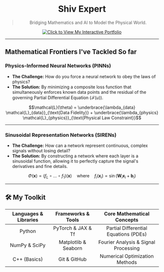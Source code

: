 <div align="center">

# **Shiv Expert**

> Bridging Mathematics and AI to Model the Physical World.

<a href="https://shiv2503portfolio.netlify.app/">
  <img src="./assets/temp.gif" alt="Click to View My Interactive Portfolio" />
</a>

</div>

---

## Mathematical Frontiers I've Tackled So far


### **Physics-Informed Neural Networks (PINNs)**

* **The Challenge:** How do you force a neural network to obey the laws of physics?
* **The Solution:** By minimizing a composite loss function that simultaneously enforces known data points and the residual of the governing Partial Differential Equation ($\mathcal{F}(u)$).


$$\mathcal{L}(\theta) = \underbrace{\lambda_{data} \mathcal{L}_{data}}_{\text{Data Fidelity}} + \underbrace{\lambda_{physics} \mathcal{L}_{physics}}_{\text{Physical Law Constraint}}$$


---

### **Sinusoidal Representation Networks (SIRENs)**

* **The Challenge:** How can a network represent continuous, complex signals without losing detail?
* **The Solution:** By constructing a network where each layer is a sinusoidal function, allowing it to perfectly capture the signal's derivatives and fine details.

$$\Phi(\mathbf{x}) = (f_L \circ \dots \circ f_1)(\mathbf{x}) \quad \text{where} \quad f_i(\mathbf{x}_i) = \sin(\mathbf{W}_i \mathbf{x}_i + \mathbf{b}_i)$$

---

## 🛠️ My Toolkit

| **Languages & Libraries** | **Frameworks & Tools** | **Core Mathematical Concepts** |
| :---: | :---: | :---: |
| Python | PyTorch & JAX & Tf | Partial Differential Equations (PDEs) |
| NumPy & SciPy | Matplotlib & Seaborn | Fourier Analysis & Signal Processing |
| C++ (Basics) | Git & GitHub | Numerical Optimization Methods |
